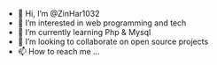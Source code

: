 - 👋 Hi, I’m @ZinHar1032
- 👀 I’m interested in  web programming and tech
- 🌱 I’m currently learning Php & Mysql
- 💞️ I’m looking to collaborate on open source projects 
- 📫 How to reach me ... 

<!---
ZinHar/ZinHar is a ✨ special ✨ repository because its `README.md` (this file) appears on your GitHub profile.
You can click the Preview link to take a look at your changes.
--->
